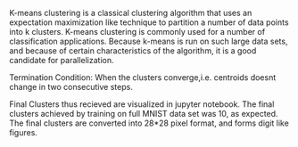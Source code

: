 K-means clustering is a classical clustering algorithm that uses an expectation maximization like technique to partition a number of data points into k clusters. K-means clustering is commonly used for a number of classification applications. Because k-means is run on such large data sets, and because of certain characteristics of the algorithm, it is a good candidate for parallelization.

Termination Condition: When the clusters converge,i.e. centroids doesnt change in two consecutive steps.

Final Clusters thus recieved are visualized in jupyter notebook. The final clusters achieved by training on full MNIST data set was 10, as expected. The final clusters are converted into 28*28 pixel format, and forms digit like figures.
